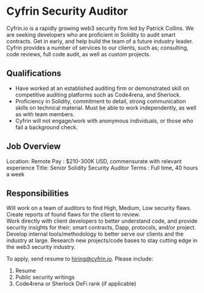 # Cyfrin Security Auditor

Cyfrin.io is a rapidly growing web3 security firm led by Patrick Collins.
We are seeking developers who are proficient in Solidity to audit smart contracts.
Get in early, and help build the team of a future industry leader. 
Cyfrin provides a number of services to our clients, such as; consulting, code reviews, full code audit, as well as custom projects.


## Qualifications  

- Have worked at an established auditing firm or demonstrated skill on competitive auditing platforms such as Code4rena, and Sherlock.
- Proficiency in Solidity, commitment to detail, strong communication skills on technical material. Must be able to work independently, as well as with team members.
- Cyfrin will not engage/work with anonymous individuals, or those who fail a background check. 


## Job Overview

Location: Remote
Pay : $210-300K USD, commensurate with relevant experience
Title: Senior Solidity Security Auditor
Terms : Full time, 40 hours a week 


## Responsibilities 

Will work on a team of auditors to find High, Medium, Low security flaws. 
Create reports of found flaws for the client to review.  
Work directly with client developers to better understand code, and provide security insights for their; smart contracts, Dapp, protocols, and/or project. 
Develop internal tools/methodology to better serve our clients and the industry at large. 
Research new projects/code bases to stay cutting edge in the web3 security industry. 


To apply, send resume to hiring@cyfrin.io. Please include:

1. Resume 
2. Public security writings 
2. Code4rena or Sherlock DeFi rank (if applicable) 
